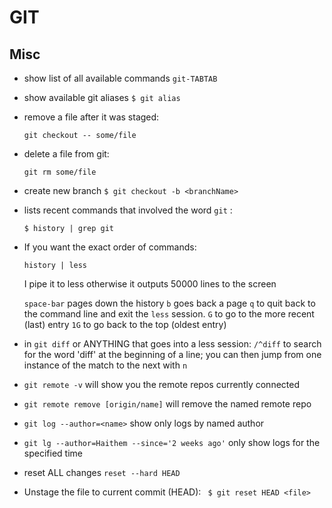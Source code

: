 # GIT

## Misc

- show list of all available commands
`git-TABTAB`
  
- show available git aliases
`$ git alias`
  
- remove a file after it was staged:

  ```git checkout -- some/file``` 

- delete a file from git: 

  ```git rm some/file```

- create new branch
`$ git checkout -b <branchName>`
  
- lists recent commands that involved the word `git` :

  ```$ history | grep git```

- If you want the exact order of commands:

  `history | less`

  I pipe it to less otherwise it outputs 50000 lines to the screen

  `space-bar` pages down the history
  `b` goes back a page
  `q` to quit back to the command line and exit the `less` session.
  `G` to go to the more recent (last) entry
  `1G` to go back to the top (oldest entry)
  
- in `git diff` or ANYTHING that goes into a less session: `/^diff` to search for the word 'diff' at the beginning of a line; you can then jump from one instance of the match to the next with `n` 

- `git remote -v` will show you the remote repos currently connected

- `git remote remove [origin/name]` will remove the named remote repo

-  `git log --author=<name>` show only logs by named author

-   `git lg --author=Haithem --since='2 weeks ago'` only show logs for the specified time 

- reset ALL changes
  `reset --hard HEAD`

- Unstage the file to current commit (HEAD):
  ` $ git reset HEAD <file>`